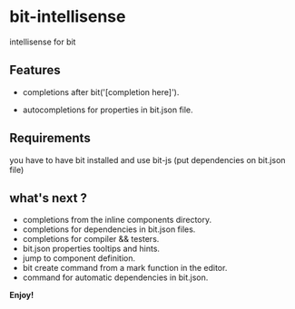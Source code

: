 # bit-intellisense

intellisense for bit

## Features

- completions after bit('[completion here]').

- autocompletions for properties in bit.json file.

## Requirements

you have to have bit installed and use bit-js (put dependencies on bit.json file)

## what's next ?

- completions from the inline components directory.
- completions for dependencies in bit.json files.
- completions for compiler && testers.
- bit.json properties tooltips and hints.
- jump to component definition.
- bit create command from a mark function in the editor.
- command for automatic dependencies in bit.json.

**Enjoy!**
